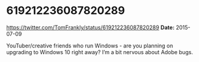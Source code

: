 # 619212236087820289
https://twitter.com/TomFrankly/status/619212236087820289
**Date:** 2015-07-09

YouTuber/creative friends who run Windows - are you planning on upgrading to Windows 10 right away? I’m a bit nervous about Adobe bugs.
